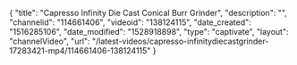 {
    "title": "Capresso Infinity Die Cast Conical Burr Grinder",
    "description": "",
    "channelid": "114661406",
    "videoid": "138124115",
    "date_created": "1516285106",
    "date_modified": "1528918898",
    "type": "captivate",
    "layout": "channelVideo",
    "url": "\/latest-videos\/capresso-infinitydiecastgrinder-17283421-mp4\/114661406-138124115"
}
